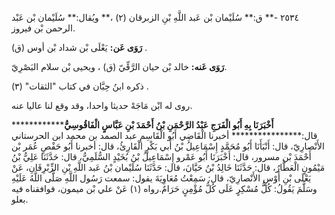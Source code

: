 ٢٥٣٤ -** ق:** سُلَيْمان بْن عَبد اللَّهِ بْنِ الزبرقان (٢) ،** ويُقال:** سُلَيْمان بْن عَبْد الرحمن بْن فيروز.

**رَوَى عَن:** يَعْلَى بْن شداد بْن أوس (ق) .

**رَوَى عَنه:** خالد بْن حيان الرَّقِّيّ (ق) ، ويحيى بْن سلام البَصْرِيّ.

ذكره ابنُ حِبَّان في كتاب "الثقات" (٣) .

روى له ابْن مَاجَهْ حديثا واحدا، وقد وقع لنا عاليا عنه.

**أَخْبَرَنَا بِهِ أَبُو الْفَرَجِ عَبْدُ الرَّحْمَنِ بْنُ أَحْمَدَ بْنِ عَبَّاسٍ الْفَاقُوسِيُّ************** قال:**************** أخبرنا الْقَاضِي أَبُو الْقَاسِمِ عبد الصمد بن محمد ابن الحرستاني الأَنْصارِيّ، قال: أَنْبَأَنَا أَبُو مُحَمَّدٍ إِسْمَاعِيلُ بْنُ أَبي بَكْرٍ الْقَارِئُ، قال: أخبرنا أَبُو حَفْصٍ عُمَر بْن أَحْمَدَ بْن مسرور، قال: أَخْبَرَنَا أَبُو عَمْرو إِسْمَاعِيلُ بْنُ بُخَيْدٍ السُّلَمِيُّ، قال: حَدَّثَنَا عَلِيُّ بْنُ مَيْمُونٍ الْعَطَّارُ، قال: حَدَّثَنَا خَالِدُ بْنُ حَيَّانَ، قال: حَدَّثَنَا سُلَيْمان بْنُ عَبد اللَّهِ بْنِ الزِّبْرِقَانِ، عَنْ يَعْلَى بْنِ أَوْسٍ الأَنْصارِيّ، قال: سَمِعْتُ مُعَاوِيَةَ يقول: سمعت رَسُول اللَّهِ صَلَّى اللَّهُ عَلَيْهِ وسَلَّمَ يَقُولُ: كُلُّ مُسْكِرٍ عَلَى كُلُّ مُؤْمِنٍ حَرَامٌ.رواه (١) عَنْ علي بْن ميمون، فوافقناه فيه بعلو.